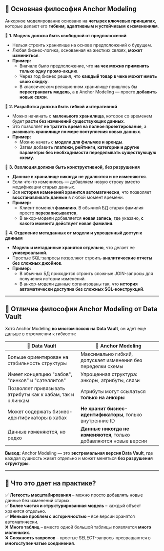 ## **📌 Основная философия Anchor Modeling**

Анкорное моделирование основано на **четырех ключевых принципах**, которые делают его **гибким, адаптивным и устойчивым к изменениям**.

🔹 **1. Модель должна быть свободной от предположений**

- Нельзя строить хранилище на основе предположений о будущем.
- Любая бизнес-логика, основанная на жестких связях, **может измениться**.
- **Пример:**
    - Вначале было предположение, что **на чек можно применять только одну промо-акцию**.
    - Через год бизнес решил, что **каждый товар в чеке может иметь свою скидку**.
    - В классическом реляционном хранилище пришлось бы **перестраивать модель**, а в Anchor Modeling — просто **добавить новые связи**.

🔹 **2. Разработка должна быть гибкой и итеративной**

- Можно начинать с **маленького хранилища**, которое со временем будет **расти без изменений существующих данных**.
- Это позволяет **не тратить время на полное проектирование**, а **развивать хранилище по мере поступления новых данных**.
- **Пример:**
    - Можно начать с **модели для фильмов и аренды**.
    - Затем добавить **платежи, рейтинги, категории и другие параметры** **без необходимости переделывать существующую схему**.

🔹 **3. Эволюция должна быть конструктивной, без разрушения**

- **Данные в хранилище никогда не удаляются и не изменяются**.
- Если что-то изменилось — добавляем новую строку вместо модификации старых данных.
- Вся **история изменений хранится автоматически**, что позволяет **восстанавливать данные** в любой момент времени.
- **Пример:**
    - Клиент поменял **фамилию**. В обычной БД старая фамилия просто **перезаписывается**,
    - В анкор-модели добавляется **новая запись**, где указано, **с какого момента действует новая фамилия**.

🔹 **4. Отделение метаданных от модели и упрощенный доступ к данным**

- **Модель и метаданные хранятся отдельно**, что делает ее **универсальной**.
- Простые SQL-запросы позволяют строить **аналитические отчеты без сложных джойнов**.
- **Пример:**
    - В обычных БД приходится строить сложные JOIN-запросы для получения истории изменений.
    - В анкор-модели данные организованы так, что **история автоматически доступна без сложных SQL-конструкций**.

---

## **📌 Отличие философии Anchor Modeling от Data Vault**

Хотя Anchor Modeling **во многом похож на Data Vault**, он идет еще дальше в стремлении к гибкости:

|🔹 **Data Vault**|🔹 **Anchor Modeling**|
|---|---|
|Больше ориентирован на стабильность структуры|Максимально гибкий, допускает изменения без переделки схемы|
|Имеет концепцию "хабов", "линков" и "сателлитов"|Упрощенная структура: анкоры, атрибуты, связи|
|Позволяет привязывать атрибуты как к хабам, так и к линкам|Атрибуты могут ссылаться **только на анкоры**|
|Может содержать бизнес-идентификаторы в хабах|**Не хранит бизнес-идентификаторы**, только внутренние ID|
|Данные изменяются, но редко|**Данные никогда не изменяются**, только добавляются новые версии|

**Вывод:** Anchor Modeling — это **экстремальная версия Data Vault**, где каждая сущность живет отдельно и может меняться **без разрушения структуры**.

---

## **📌 Что это дает на практике?**

✅ **Легкость масштабирования** – можно просто добавлять новые данные без изменений старых.  
✅ **Более чистая и структурированная модель** – каждый объект хранится отдельно.  
✅ **Меньше проблем с историчностью** – все версии хранятся автоматически.  
❌ **Много таблиц** – вместо одной большой таблицы появляется **много маленьких**.  
❌ **Сложность запросов** – простые SELECT-запросы превращаются в **многоступенчатые соединения**.
